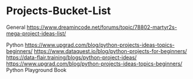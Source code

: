 # Projects-Bucket-List

General 
https://www.dreamincode.net/forums/topic/78802-martyr2s-mega-project-ideas-list/

Python
https://www.upgrad.com/blog/python-projects-ideas-topics-beginners/
https://www.dataquest.io/blog/python-projects-for-beginners/
https://data-flair.training/blogs/python-project-ideas/
https://www.upgrad.com/blog/python-projects-ideas-topics-beginners/
Python Playground Book

